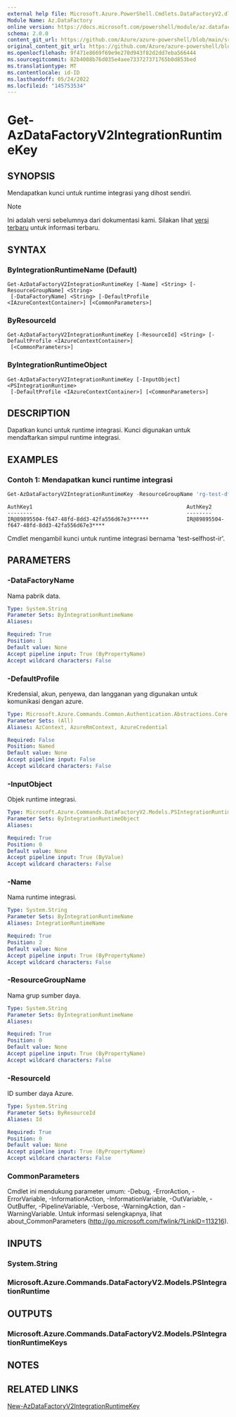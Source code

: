 ```yaml
---
external help file: Microsoft.Azure.PowerShell.Cmdlets.DataFactoryV2.dll-Help.xml
Module Name: Az.DataFactory
online version: https://docs.microsoft.com/powershell/module/az.datafactory/get-azdatafactoryv2integrationruntimekey
schema: 2.0.0
content_git_url: https://github.com/Azure/azure-powershell/blob/main/src/DataFactory/DataFactoryV2/help/Get-AzDataFactoryV2IntegrationRuntimeKey.md
original_content_git_url: https://github.com/Azure/azure-powershell/blob/main/src/DataFactory/DataFactoryV2/help/Get-AzDataFactoryV2IntegrationRuntimeKey.md
ms.openlocfilehash: 9f471e8669f69e9e270d943f82d2dd7eba566444
ms.sourcegitcommit: 82b4008b76d035e4aee733727371765b0d853bed
ms.translationtype: MT
ms.contentlocale: id-ID
ms.lasthandoff: 05/24/2022
ms.locfileid: "145753534"
---
```

# Get-AzDataFactoryV2IntegrationRuntimeKey

## SYNOPSIS
Mendapatkan kunci untuk runtime integrasi yang dihost sendiri.

> [!NOTE]
>Ini adalah versi sebelumnya dari dokumentasi kami. Silakan lihat [versi terbaru](/powershell/module/az.datafactory/get-azdatafactoryv2integrationruntimekey) untuk informasi terbaru.

## SYNTAX

### ByIntegrationRuntimeName (Default)
```
Get-AzDataFactoryV2IntegrationRuntimeKey [-Name] <String> [-ResourceGroupName] <String>
 [-DataFactoryName] <String> [-DefaultProfile <IAzureContextContainer>] [<CommonParameters>]
```

### ByResourceId
```
Get-AzDataFactoryV2IntegrationRuntimeKey [-ResourceId] <String> [-DefaultProfile <IAzureContextContainer>]
 [<CommonParameters>]
```

### ByIntegrationRuntimeObject
```
Get-AzDataFactoryV2IntegrationRuntimeKey [-InputObject] <PSIntegrationRuntime>
 [-DefaultProfile <IAzureContextContainer>] [<CommonParameters>]
```

## DESCRIPTION
Dapatkan kunci untuk runtime integrasi. Kunci digunakan untuk mendaftarkan simpul runtime integrasi.

## EXAMPLES

### Contoh 1: Mendapatkan kunci runtime integrasi
```powershell
Get-AzDataFactoryV2IntegrationRuntimeKey -ResourceGroupName 'rg-test-dfv2' -DataFactoryName 'test-df-eu2' -Name 'test-selfhost-ir'
```

```output
AuthKey1                                                 AuthKey2
--------                                                 --------
IR@89895504-f647-48fd-8dd3-42fa556d67e3******            IR@89895504-f647-48fd-8dd3-42fa556d67e3****
```

Cmdlet mengambil kunci untuk runtime integrasi bernama 'test-selfhost-ir'.

## PARAMETERS

### -DataFactoryName
Nama pabrik data.

```yaml
Type: System.String
Parameter Sets: ByIntegrationRuntimeName
Aliases:

Required: True
Position: 1
Default value: None
Accept pipeline input: True (ByPropertyName)
Accept wildcard characters: False
```

### -DefaultProfile
Kredensial, akun, penyewa, dan langganan yang digunakan untuk komunikasi dengan azure.

```yaml
Type: Microsoft.Azure.Commands.Common.Authentication.Abstractions.Core.IAzureContextContainer
Parameter Sets: (All)
Aliases: AzContext, AzureRmContext, AzureCredential

Required: False
Position: Named
Default value: None
Accept pipeline input: False
Accept wildcard characters: False
```

### -InputObject
Objek runtime integrasi.

```yaml
Type: Microsoft.Azure.Commands.DataFactoryV2.Models.PSIntegrationRuntime
Parameter Sets: ByIntegrationRuntimeObject
Aliases:

Required: True
Position: 0
Default value: None
Accept pipeline input: True (ByValue)
Accept wildcard characters: False
```

### -Name
Nama runtime integrasi.

```yaml
Type: System.String
Parameter Sets: ByIntegrationRuntimeName
Aliases: IntegrationRuntimeName

Required: True
Position: 2
Default value: None
Accept pipeline input: True (ByPropertyName)
Accept wildcard characters: False
```

### -ResourceGroupName
Nama grup sumber daya.

```yaml
Type: System.String
Parameter Sets: ByIntegrationRuntimeName
Aliases:

Required: True
Position: 0
Default value: None
Accept pipeline input: True (ByPropertyName)
Accept wildcard characters: False
```

### -ResourceId
ID sumber daya Azure.

```yaml
Type: System.String
Parameter Sets: ByResourceId
Aliases: Id

Required: True
Position: 0
Default value: None
Accept pipeline input: True (ByPropertyName)
Accept wildcard characters: False
```

### CommonParameters
Cmdlet ini mendukung parameter umum: -Debug, -ErrorAction, -ErrorVariable, -InformationAction, -InformationVariable, -OutVariable, -OutBuffer, -PipelineVariable, -Verbose, -WarningAction, dan -WarningVariable. Untuk informasi selengkapnya, lihat about_CommonParameters (http://go.microsoft.com/fwlink/?LinkID=113216).

## INPUTS

### System.String

### Microsoft.Azure.Commands.DataFactoryV2.Models.PSIntegrationRuntime

## OUTPUTS

### Microsoft.Azure.Commands.DataFactoryV2.Models.PSIntegrationRuntimeKeys

## NOTES

## RELATED LINKS

[New-AzDataFactoryV2IntegrationRuntimeKey]()
